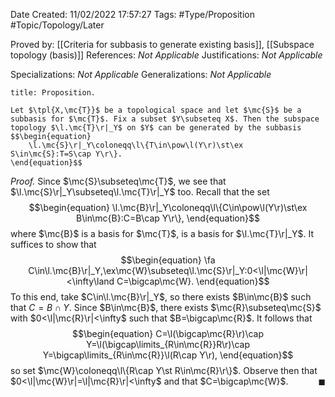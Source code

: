 <div class="topSpace"></div>

Date Created: 11/02/2022 17:57:27
Tags: #Type/Proposition #Topic/Topology/Later

Proved by: [[Criteria for subbasis to generate existing basis]], [[Subspace topology (basis)]]
References: <i>Not Applicable</i>
Justifications: <i>Not Applicable</i>

Specializations: <i>Not Applicable</i>
Generalizations: <i>Not Applicable</i>

``` ad-Proposition
title: Proposition.

Let $\tpl{X,\mc{T}}$ be a topological space and let $\mc{S}$ be a subbasis for $\mc{T}$. Fix a subset $Y\subseteq X$. Then the subspace topology $\l.\mc{T}\r|_Y$ on $Y$ can be generated by the subbasis
$$\begin{equation}
    \l.\mc{S}\r|_Y\coloneqq\l\{T\in\pow\l(Y\r)\st\ex S\in\mc{S}:T=S\cap Y\r\}.
\end{equation}$$

```

<i>Proof.</i> Since $\mc{S}\subseteq\mc{T}$, we see that $\l.\mc{S}\r|_Y\subseteq\l.\mc{T}\r|_Y$ too. Recall that the set
$$\begin{equation}
    \l.\mc{B}\r|_Y\coloneqq\l\{C\in\pow\l(Y\r)\st\ex B\in\mc{B}:C=B\cap Y\r\},
\end{equation}$$
where $\mc{B}$ is a basis for $\mc{T}$, is a basis for $\l.\mc{T}\r|_Y$. It suffices to show that
$$\begin{equation}
    \fa C\in\l.\mc{B}\r|_Y,\ex\mc{W}\subseteq\l.\mc{S}\r|_Y:0<\l|\mc{W}\r|<\infty\land C=\bigcap\mc{W}.
\end{equation}$$
To this end, take $C\in\l.\mc{B}\r|_Y$, so there exists $B\in\mc{B}$ such that $C=B\cap Y$. Since $B\in\mc{B}$, there exists $\mc{R}\subseteq\mc{S}$ with $0<\l|\mc{R}\r|<\infty$ such that $B=\bigcap\mc{R}$. It follows that
$$\begin{equation}
    C=\l(\bigcap\mc{R}\r)\cap Y=\l(\bigcap\limits_{R\in\mc{R}}R\r)\cap Y=\bigcap\limits_{R\in\mc{R}}\l(R\cap Y\r),
\end{equation}$$
so set $\mc{W}\coloneqq\l\{R\cap Y\st R\in\mc{R}\r\}$. Observe then that $0<\l|\mc{W}\r|=\l|\mc{R}\r|<\infty$ and that $C=\bigcap\mc{W}$.<span style="float:right;">$\blacksquare$</span>
